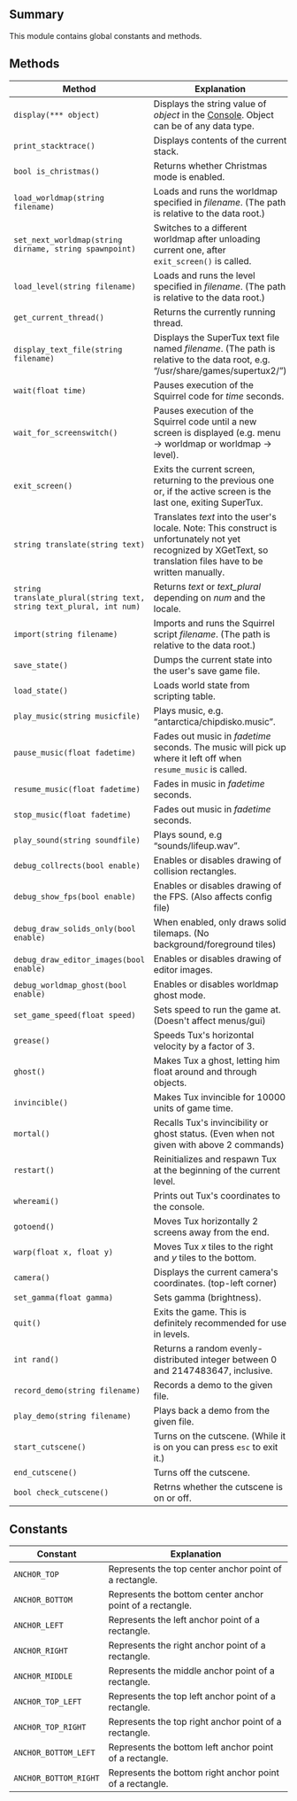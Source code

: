 Summary
-------

This module contains global constants and methods.

Methods
-------

Method                                | Explanation
--------------------------------------|-----------------------------------------
`display(*** object)`                 | Displays the string value of <var>object</var> in the [Console](Console "wikilink"). Object can be of any data type.
`print_stacktrace()`                  | Displays contents of the current stack.
`bool is_christmas()`                 | Returns whether Christmas mode is enabled.
`load_worldmap(string filename)`      | Loads and runs the worldmap specified in <var>filename</var>. (The path is relative to the data root.)
`set_next_worldmap(string dirname, string spawnpoint)` | Switches to a different worldmap after unloading current one, after `exit_screen()` is called.
`load_level(string filename)`         | Loads and runs the level specified in <var>filename</var>. (The path is relative to the data root.)
`get_current_thread()`                | Returns the currently running thread.
`display_text_file(string filename)`  | Displays the SuperTux text file named <var>filename</var>. (The path is relative to the data root, e.g. “/usr/share/games/supertux2/”)
`wait(float time)`                    | Pauses execution of the Squirrel code for <var>time</var> seconds.
`wait_for_screenswitch()`             | Pauses execution of the Squirrel code until a new screen is displayed (e.g. menu → worldmap or worldmap → level).
`exit_screen()`                       | Exits the current screen, returning to the previous one or, if the active screen is the last one, exiting SuperTux.
`string translate(string text)`       | Translates <var>text</var> into the user's locale. Note: This construct is unfortunately not yet recognized by XGetText, so translation files have to be written manually.
`string translate_plural(string text, string text_plural, int num)` | Returns <var>text</var> or <var>text_plural</var> depending on <var>num</var> and the locale.
`import(string filename)`             | Imports and runs the Squirrel script <var>filename</var>. (The path is relative to the data root.)
`save_state()`                        | Dumps the current state into the user's save game file.
`load_state()`                        | Loads world state from scripting table.
`play_music(string musicfile)`        | Plays music, e.g. “antarctica/chipdisko.music”.
`pause_music(float fadetime)`         | Fades out music in <var>fadetime</var> seconds. The music will pick up where it left off when `resume_music` is called.
`resume_music(float fadetime)`        | Fades in music in <var>fadetime</var> seconds.
`stop_music(float fadetime)`          | Fades out music in <var>fadetime</var> seconds.
`play_sound(string soundfile)`        | Plays sound, e.g “sounds/lifeup.wav”.
`debug_collrects(bool enable)`        | Enables or disables drawing of collision rectangles.
`debug_show_fps(bool enable)`         | Enables or disables drawing of the FPS. (Also affects config file)
`debug_draw_solids_only(bool enable)` | When enabled, only draws solid tilemaps. (No background/foreground tiles)
`debug_draw_editor_images(bool enable)` | Enables or disables drawing of editor images. 
`debug_worldmap_ghost(bool enable)`   | Enables or disables worldmap ghost mode.
`set_game_speed(float speed)`         | Sets speed to run the game at. (Doesn't affect menus/gui)
`grease()`                            | Speeds Tux's horizontal velocity by a factor of 3.
`ghost()`                             | Makes Tux a ghost, letting him float around and through objects.
`invincible()`                        | Makes Tux invincible for 10000 units of game time.
`mortal()`                            | Recalls Tux's invincibility or ghost status. (Even when not given with above 2 commands)
`restart()`                           | Reinitializes and respawn Tux at the beginning of the current level.
`whereami()`                          | Prints out Tux's coordinates to the console.
`gotoend()`                           | Moves Tux horizontally 2 screens away from the end.
`warp(float x, float y)`              | Moves Tux <var>x</var> tiles to the right and <var>y</var> tiles to the bottom.
`camera()`                            | Displays the current camera's coordinates. (top-left corner)
`set_gamma(float gamma)`              | Sets gamma (brightness).
`quit()`                              | Exits the game. This is definitely recommended for use in levels.
`int rand()`                          | Returns a random evenly-distributed integer between 0 and 2147483647, inclusive.
`record_demo(string filename)`        | Records a demo to the given file.
`play_demo(string filename)`          | Plays back a demo from the given file.
`start_cutscene()`                    | Turns on the cutscene. (While it is on you can press `esc` to exit it.)
`end_cutscene()`                      | Turns off the cutscene.
`bool check_cutscene()`               | Retrns whether the cutscene is on or off.


Constants
---------

Constant              | Explanation
----------------------|---------------------------------------------------------
`ANCHOR_TOP`          | Represents the top center anchor point of a rectangle.
`ANCHOR_BOTTOM`       | Represents the bottom center anchor point of a rectangle.
`ANCHOR_LEFT`         | Represents the left anchor point of a rectangle.
`ANCHOR_RIGHT`        | Represents the right anchor point of a rectangle.
`ANCHOR_MIDDLE`       | Represents the middle anchor point of a rectangle.
`ANCHOR_TOP_LEFT`     | Represents the top left anchor point of a rectangle.
`ANCHOR_TOP_RIGHT`    | Represents the top right anchor point of a rectangle.
`ANCHOR_BOTTOM_LEFT`  | Represents the bottom left anchor point of a rectangle.
`ANCHOR_BOTTOM_RIGHT` | Represents the bottom right anchor point of a rectangle.
